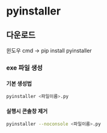 # pyinstaller

## 다운로드

윈도우 cmd -> pip install pyinstaller

### exe 파일 생성

#### 기본 생성법

```bash
pyinstaller <파일이름>.py
```

#### 실행시 콘솔창 제거

```bash
pyinstaller --noconsole <파일이름>.py
```



### 







